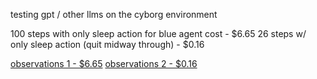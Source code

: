 testing gpt / other llms on the cyborg environment

100 steps with only sleep action for blue agent cost - $6.65
26 steps w/ only sleep action (quit midway through) - $0.16

[observations 1 - $6.65](observations/observations-1.txt)
[observations 2 - $0.16](observations/observations-20240413175508.txt)
